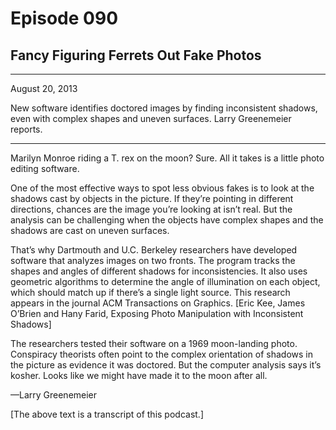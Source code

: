 # Episode 090

## Fancy Figuring Ferrets Out Fake Photos

---

August 20, 2013

New software identifies doctored images by finding inconsistent shadows, even with complex shapes and uneven surfaces. Larry Greenemeier reports.

---

Marilyn Monroe riding a T. rex on the moon? Sure. All it takes is a little photo editing software.

One of the most effective ways to spot less obvious fakes is to look at the shadows cast by objects in the picture. If they’re pointing in different directions, chances are the image you’re looking at isn’t real. But the analysis can be challenging when the objects have complex shapes and the shadows are cast on uneven surfaces.

That’s why Dartmouth and U.C. Berkeley researchers have developed software that analyzes images on two fronts. The program tracks the shapes and angles of different shadows for inconsistencies. It also uses geometric algorithms to determine the angle of illumination on each object, which should match up if there’s a single light source. This research appears in the journal ACM Transactions on Graphics. [Eric Kee, James O’Brien and Hany Farid, Exposing Photo Manipulation with Inconsistent Shadows]

The researchers tested their software on a 1969 moon-landing photo. Conspiracy theorists often point to the complex orientation of shadows in the picture as evidence it was doctored. But the computer analysis says it’s kosher. Looks like we might have made it to the moon after all.

—Larry Greenemeier

[The above text is a transcript of this podcast.]

